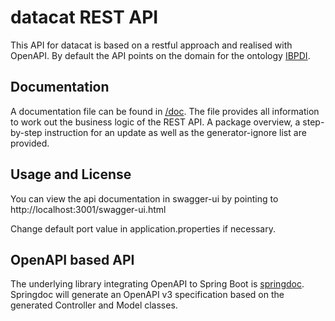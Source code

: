 # datacat REST API
This API for datacat is based on a restful approach and realised with OpenAPI.
By default the API points on the domain for the ontology [IBPDI](https://ibpdi.datacat.org/api/e1/).

## Documentation
A documentation file can be found in [/doc](https://github.com/dd-bim/DatacatRestApi/tree/main/doc).
The file provides all information to work out the business logic of the REST API.
A package overview, a step-by-step instruction for an update as well as the generator-ignore list are provided.

## Usage and License
You can view the api documentation in swagger-ui by pointing to
http://localhost:3001/swagger-ui.html

Change default port value in application.properties if necessary.


## OpenAPI based API
The underlying library integrating OpenAPI to Spring Boot is [springdoc](https://springdoc.org).
Springdoc will generate an OpenAPI v3 specification based on the generated Controller and Model classes.
